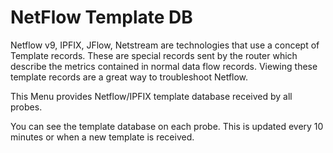 # NetFlow Template DB

Netflow v9, IPFIX, JFlow, Netstream are technologies that use a concept
of Template records. These are special records sent by the router which
describe the metrics contained in normal data flow records. Viewing
these template records are a great way to troubleshoot Netflow.

This Menu provides Netflow/IPFIX template database received by all
probes.

You can see the template database on each probe. This is updated every
10 minutes or when a new template is received.